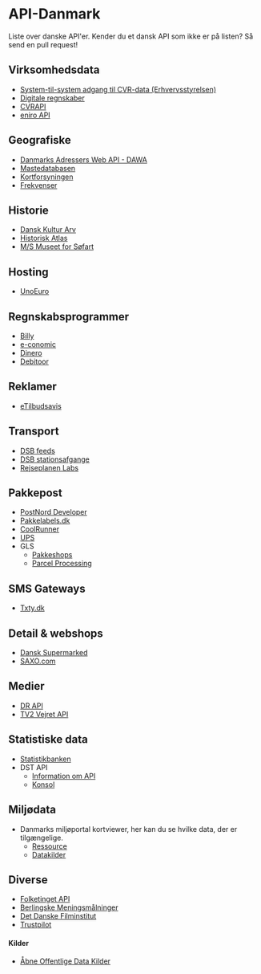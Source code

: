 # API-Danmark
Liste over danske API'er.
Kender du et dansk API som ikke er på listen? Så send en pull request! 

## Virksomhedsdata
- [System-til-system adgang til CVR-data (Erhvervsstyrelsen)](http://datahub.virk.dk/dataset/system-til-system-adgang-til-cvr-data)
- [Digitale regnskaber](http://datahub.virk.dk/dataset/system-til-system-adgang-til-regnskabsdata)
- [CVRAPI](http://cvrapi.dk)
- [eniro API](http://api.eniro.com)

## Geografiske
- [Danmarks Adressers Web API - DAWA](http://dawa.aws.dk/)
- [Mastedatabasen](http://mastedatabasen.dk/Viskort/ContentPages/DataFraDatabasen.aspx?callingapp=mastedb#webapi)
- [Kortforsyningen](http://www.kortforsyningen.dk/content/webtjenester)
- [Frekvenser](https://erhvervsstyrelsen.dk/offentligt-api)

## Historie
- [Dansk Kultur Arv](http://www.danskkulturarv.dk/api/)
- [Historisk Atlas](http://blog.historiskatlas.dk/api/)
- [M/S Museet for Søfart](http://mfs.dk/soeg-i-soefartshistorien/api)

## Hosting
- [UnoEuro](https://www.unoeuro.com/docs/api.php)

## Regnskabsprogrammer
- [Billy](https://dev.billysbilling.dk/)
- [e-conomic](https://www.e-conomic.dk/regnskabsprogram/moduler/api)
- [Dinero](https://api.dinero.dk/docs)
- [Debitoor](https://debitoor.dk/åben-api)

## Reklamer
- [eTilbudsavis](http://docs.api.etilbudsavis.dk)

## Transport
- [DSB feeds](http://www.dsb.dk/dsb-labs/feeds/)
- [DSB stationsafgange](http://www.dsb.dk/dsb-labs/webservice-stationsafgange/)
- [Rejseplanen Labs](http://labs.rejseplanen.dk/)

## Pakkepost
- [PostNord Developer](https://developer.postnord.com)
- [Pakkelabels.dk](https://api.pakkelabels.dk)
- [CoolRunner](http://docs.coolrunner.dk)
- [UPS](http://www.ams1907.com/content/dk/da/resources/sri/apidefinition.html)
- GLS
	- [Pakkeshops](http://www.gls.dk/webservices_v2/wsPakkeshop.asmx?WSD)
	- [Parcel Processing](http://api.gls.dk/ws/)

## SMS Gateways
- [Txty.dk](http://api.txty.dk/4/)

## Detail & webshops
- [Dansk Supermarked](https://developer.dansksupermarked.dk/v1/api/reference/overview/)
- [SAXO.com](http://api.saxo.com/)

## Medier
- [DR API](http://www.dr.dk/mu-online/)
- [TV2 Vejret API](http://vejret-api.tv2.dk)

## Statistiske data
- [Statistikbanken](http://www.dst.dk/da/Statistik/statistikbanken.aspx)
- DST API
	- [Information om API](http://www.dst.dk/da/Statistik/statistikbanken/api)
	- [Konsol](http://api.statbank.dk/console#subjects)

## Miljødata
- Danmarks miljøportal kortviewer, her kan du se hvilke data, der er tilgængelige.
	- [Ressource](http://arealinformation.miljoeportal.dk/distribution/)
	- [Datakilder](http://www.miljoeportal.dk/soegmiljoedata/soeg_areal/Sider/download%20data.aspx)

## Diverse
- [Folketinget API](http://www.ft.dk/AabneData)
- [Berlingske Meningsmålninger](http://www.b.dk/upload/webred/bmsandbox/opinion_poll/2015/pollofpolls.xml)
- [Det Danske Filminstitut](http://www.dfi.dk/opendata.aspx)
- [Trustpilot](https://developers.trustpilot.com/)

#### Kilder
- [Åbne Offentlige Data Kilder](https://docs.google.com/document/d/1K6tA-vIhwffrZYqq9MJf4u6vm3QXQ1imLeVgehl2IU4/edit)
